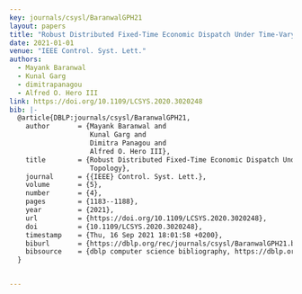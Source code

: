 ```yaml
---
key: journals/csysl/BaranwalGPH21
layout: papers
title: "Robust Distributed Fixed-Time Economic Dispatch Under Time-Varying Topology."
date: 2021-01-01
venue: "IEEE Control. Syst. Lett."
authors:
  - Mayank Baranwal
  - Kunal Garg
  - dimitrapanagou
  - Alfred O. Hero III
link: https://doi.org/10.1109/LCSYS.2020.3020248
bib: |-
  @article{DBLP:journals/csysl/BaranwalGPH21,
    author       = {Mayank Baranwal and
                    Kunal Garg and
                    Dimitra Panagou and
                    Alfred O. Hero III},
    title        = {Robust Distributed Fixed-Time Economic Dispatch Under Time-Varying
                    Topology},
    journal      = {{IEEE} Control. Syst. Lett.},
    volume       = {5},
    number       = {4},
    pages        = {1183--1188},
    year         = {2021},
    url          = {https://doi.org/10.1109/LCSYS.2020.3020248},
    doi          = {10.1109/LCSYS.2020.3020248},
    timestamp    = {Thu, 16 Sep 2021 18:01:58 +0200},
    biburl       = {https://dblp.org/rec/journals/csysl/BaranwalGPH21.bib},
    bibsource    = {dblp computer science bibliography, https://dblp.org}
  }


---
```

